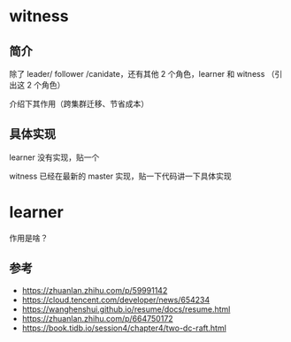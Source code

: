 witness
===

简介
---

除了 leader/ follower /canidate，还有其他 2 个角色，learner 和 witness
（引出这 2 个角色）

介绍下其作用（跨集群迁移、节省成本）

具体实现
---

learner 没有实现，贴一个

witness 已经在最新的 master 实现，贴一下代码讲一下具体实现


learner
===

作用是啥？

参考
---

* https://zhuanlan.zhihu.com/p/59991142
* https://cloud.tencent.com/developer/news/654234
* https://wanghenshui.github.io/resume/docs/resume.html
* https://zhuanlan.zhihu.com/p/664750172
* https://book.tidb.io/session4/chapter4/two-dc-raft.html
